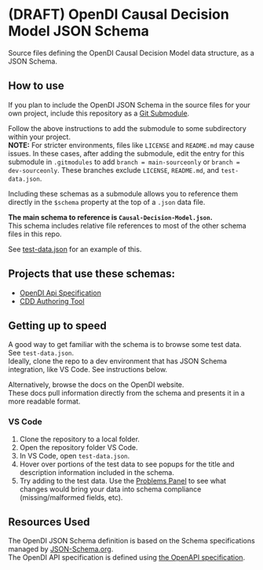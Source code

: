 # (DRAFT) OpenDI Causal Decision Model JSON Schema

Source files defining the OpenDI Causal Decision Model data structure, as a JSON Schema.

## How to use

If you plan to include the OpenDI JSON Schema in the source files for your own project, include this repository as a [Git Submodule](https://git-scm.com/book/en/v2/Git-Tools-Submodules).

Follow the above instructions to add the submodule to some subdirectory within your project.  
**NOTE:** For stricter environments, files like `LICENSE` and `README.md` may cause issues. In these cases, after adding the submodule, edit the entry for this submodule in `.gitmodules` to add `branch = main-sourceonly` or `branch = dev-sourceonly`. These branches exclude `LICENSE`, `README.md`, and `test-data.json`. 

Including these schemas as a submodule allows you to reference them directly in the `$schema` property at the top of a `.json` data file.

**The main schema to reference is `Causal-Decision-Model.json`.**  
This schema includes relative file references to most of the other schema files in this repo.

See [test-data.json](./test-data.json) for an example of this.

## Projects that use these schemas:

- [OpenDI Api Specification](https://github.com/opendi-org/api-specification)
- [CDD Authoring Tool](https://github.com/opendi-org/cdd-authoring-tool)

## Getting up to speed

A good way to get familiar with the schema is to browse some test data. See `test-data.json`.  
Ideally, clone the repo to a dev environment that has JSON Schema integration, like VS Code. See instructions below.

Alternatively, browse the docs on the OpenDI website.  
These docs pull information directly from the schema and presents it in a more readable format. 

### VS Code

1. Clone the repository to a local folder.
2. Open the repository folder VS Code.
3. In VS Code, open `test-data.json`.
4. Hover over portions of the test data to see popups for the title and description information included in the schema.
5. Try adding to the test data. Use the [Problems Panel](https://code.visualstudio.com/docs/editor/editingevolved#_errors-warnings) to see what changes would bring your data into schema compliance (missing/malformed fields, etc).

## Resources Used

The OpenDI JSON Schema definition is based on the Schema specifications managed by [JSON-Schema.org](https://json-schema.org/).  
The OpenDI API specification is defined using [the OpenAPI specification](https://www.openapis.org/what-is-openapi).